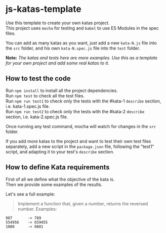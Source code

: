 # js-katas-template

Use this template to create your own katas project.\
This project uses `mocha` for testing and `babel` to use ES Modules in the spec files.

You can add as many katas as you want, just add a new `kata-N.js` file into the `src` folder, and his own `kata-N.spec.js` file into the `test` folder.

**Note:** *The katas and tests here are mere examples. Use this as a template for your own project and add some real katas to it.*

## How to test the code

Run `npm install` to install all the project dependencies.\
Run `npm test` to check all the test files.\
Run `npm run test1` to check only the tests with the #kata-1 `describe` section, i.e. kata-1.spec.js file.\
Run `npm run test2` to check only the tests with the #kata-2 `describe` section, i.e. kata-2.spec.js file.

Once running any test command, mocha will watch for changes in the `src` folder.

If you add more katas to the project and want to test their own test files separately, add a new script in the `package.json` file, following the "test1" script, and adapting it to your test's `describe` section.

## How to define Kata requirements

First of all we define what the objective of the kata is.\
Then we provide some examples of the results.

Let's see a full example:

> Implement a function that, given a number, returns the reversed number.
> Examples:

    987       -> 789
    554956    -> 659455
    1080      -> 0801
